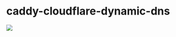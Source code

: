 # caddy-cloudflare-dynamic-dns
<img src=https://img.shields.io/github/actions/workflow/status/izzathaqim/caddy-cloudflare-dynamic-dns/publish.yml>
